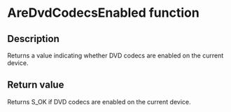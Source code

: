 # AreDvdCodecsEnabled function

## Description

Returns a value indicating whether DVD codecs are enabled on the current device.

## Return value

Returns S_OK if DVD codecs are enabled on the current device.